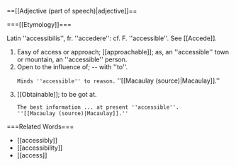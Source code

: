 ==[[Adjective (part of speech)|adjective]]==

===[[Etymology]]===

Latin ''accessibilis'', fr. ''accedere'': cf. F. ''accessible''. See [[Accede]].

<ol>
<li>Easy of access or approach; [[approachable]]; as, an ''accessible'' town or mountain, an ''accessible'' person.

<li> Open to the influence of; -- with ''to''.

<code>Minds ''accessible'' to reason.</code> ''[[Macaulay (source)|Macaulay]].''

<li> [[Obtainable]]; to be got at.

<code>The best information ... at present ''accessible''. ''[[Macaulay (source)|Macaulay]].''</code>
</ol>

===Related Words===
    
* [[accessibly]]
* [[accessibility]]
* [[access]]